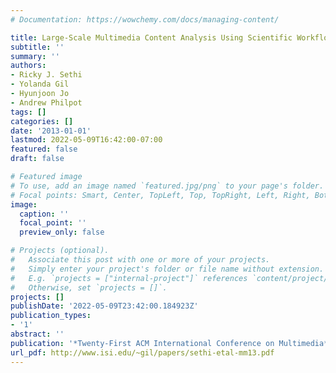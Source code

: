 ```yaml
---
# Documentation: https://wowchemy.com/docs/managing-content/

title: Large-Scale Multimedia Content Analysis Using Scientific Workflows
subtitle: ''
summary: ''
authors:
- Ricky J. Sethi
- Yolanda Gil
- Hyunjoon Jo
- Andrew Philpot
tags: []
categories: []
date: '2013-01-01'
lastmod: 2022-05-09T16:42:00-07:00
featured: false
draft: false

# Featured image
# To use, add an image named `featured.jpg/png` to your page's folder.
# Focal points: Smart, Center, TopLeft, Top, TopRight, Left, Right, BottomLeft, Bottom, BottomRight.
image:
  caption: ''
  focal_point: ''
  preview_only: false

# Projects (optional).
#   Associate this post with one or more of your projects.
#   Simply enter your project's folder or file name without extension.
#   E.g. `projects = ["internal-project"]` references `content/project/deep-learning/index.md`.
#   Otherwise, set `projects = []`.
projects: []
publishDate: '2022-05-09T23:42:00.184923Z'
publication_types:
- '1'
abstract: ''
publication: '*Twenty-First ACM International Conference on Multimedia*'
url_pdf: http://www.isi.edu/~gil/papers/sethi-etal-mm13.pdf
---
```

